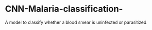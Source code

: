 # CNN-Malaria-classification-
A model to classify whether a blood smear is uninfected or parasitized.
